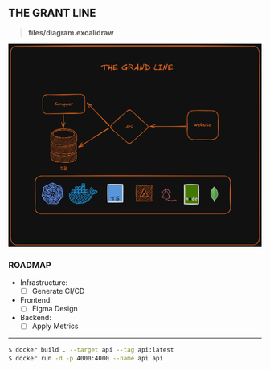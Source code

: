 ## THE GRANT LINE
>  **files/diagram.excalidraw**
<img src="./images/diagram.png">

### ROADMAP
- Infrastructure:
    * [ ] Generate CI/CD
- Frontend:
    * [ ] Figma Design
- Backend:
    * [ ] Apply Metrics
    
---
```bash
$ docker build . --target api --tag api:latest
$ docker run -d -p 4000:4000 --name api api
```